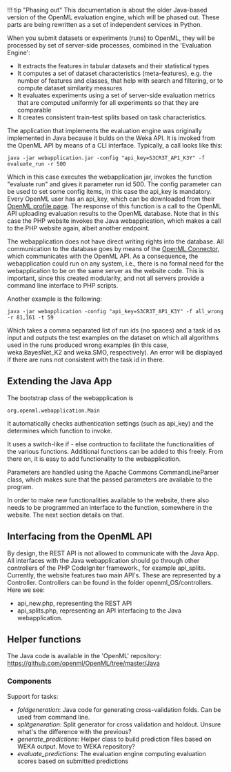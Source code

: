 !!! tip "Phasing out"
    This documentation is about the older Java-based version of the OpenML evaluation engine, which will be phased out. These parts are being rewritten as a set of independent services in Python.

When you submit datasets or experiments (runs) to OpenML, they will be processed by set of server-side processes, combined in the 'Evaluation Engine':

- It extracts the features in tabular datasets and their statistical types
- It computes a set of dataset characteristics (meta-features), e.g. the number of features and classes, that help with search and filtering, or to compute dataset similarity measures
- It evaluates experiments using a set of server-side evaluation metrics that are computed uniformly for all experiments so that they are comparable
- It creates consistent train-test splits based on task characteristics.

The application that implements the evaluation engine was originally implemented in Java because it bulds on the Weka API. It is invoked from the OpenML API by means of a CLI interface. Typically, a call looks like this:

`java -jar webapplication.jar -config "api_key=S3CR3T_AP1_K3Y" -f evaluate_run -r 500`

Which in this case executes the webapplication jar, invokes the function "evaluate run" and gives it parameter run id 500. The config parameter can be used to set some config items, in this case the api_key is mandatory. Every OpenML user has an api_key, which can be downloaded from their [OpenML profile page](http://www.openml.org/u). The response of this function is a call to the OpenML API uploading evaluation results to the OpenML database. Note that in this case the PHP website invokes the Java webapplication, which makes a call to the PHP website again, albeit another endpoint. 

The webapplication does not have direct writing rights into the database. All communication to the database goes by means of the [OpenML Connector](http://search.maven.org/#search|ga|1|g%3A%22org.openml%22), which communicates with the OpenML API. As a consequence, the webapplication could run on any system, i.e., there is no formal need for the webapplication to be on the same server as the website code. This is important, since this created modularity, and not all servers provide a command line interface to PHP scripts.

Another example is the following:

`java -jar webapplication -config "api_key=S3CR3T_AP1_K3Y" -f all_wrong -r 81,161 -t 59`

Which takes a comma separated list of run ids (no spaces) and a task id as input and outputs the test examples on the dataset on which all algorithms used in the runs produced wrong examples (in this case, weka.BayesNet_K2 and weka.SMO, respectively). An error will be displayed if there are runs not consistent with the task id in there. 

## Extending the Java App

The bootstrap class of the webapplication is

`org.openml.webapplication.Main`

It automatically checks authentication settings (such as api_key) and the determines which function to invoke. 

It uses a switch-like if - else contruction to facilitate the functionalities of the various functions. Additional functions can be added to this freely. From there on, it is easy to add functionality to the webapplication. 

Parameters are handled using the Apache Commons CommandLineParser class, which makes sure that the passed parameters are available to the program. 

In order to make new functionalities available to the website, there also needs to be programmed an interface to the function, somewhere in the website. The next section details on that. 

## Interfacing from the OpenML API
By design, the REST API is not allowed to communicate with the Java App. All interfaces with the Java webapplication should go through other controllers of the PHP CodeIgniter framework., for example api_splits. Currently, the website features two main API's. These are represented by a Controller. Controllers can be found in the folder openml_OS/controllers. Here we see:
* api_new.php, representing the REST API
* api_splits.php, representing an API interfacing to the Java webapplication. 

## Helper functions
The Java code is available in the 'OpenML' repository: https://github.com/openml/OpenML/tree/master/Java

### Components
Support for tasks:  

- *foldgeneration*: Java code for generating cross-validation folds. Can be used from command line.
- *splitgeneration*: Split generator for cross validation and holdout. Unsure what's the difference with the previous?
- *generate_predictions*: Helper class to build prediction files based on WEKA output. Move to WEKA repository?
- *evaluate_predictions*: The evaluation engine computing evaluation scores based on submitted predictions



